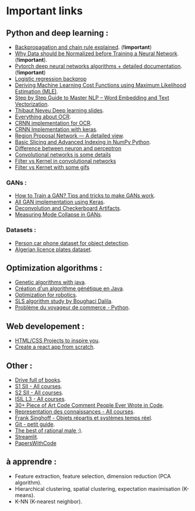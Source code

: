 # **Important links**

## Python and deep learning :
- [Backpropagation and chain rule explained](https://ml-cheatsheet.readthedocs.io/en/latest/backpropagation.html). (**!important**)
- [Why Data should be Normalized before Training a Neural Network](https://towardsdatascience.com/why-data-should-be-normalized-before-training-a-neural-network-c626b7f66c7d). (**!important**).
- [Pytorch deep neural networks algorithms + detailed documentation](https://nn.labml.ai). (**!important**)
- [Logistic regression backprop](https://math.stackexchange.com/questions/2503428/derivative-of-binary-cross-entropy-why-are-my-signs-not-right)
- [Deriving Machine Learning Cost Functions using Maximum Likelihood Estimation (MLE)](https://allenkunle.me/deriving-ml-cost-functions-part1).
- [Step by Step Guide to Master NLP – Word Embedding and Text Vectorization](https://www.analyticsvidhya.com/blog/2021/06/part-5-step-by-step-guide-to-master-nlp-text-vectorization-approaches/).
- [Thibaut Neveu Deep learning slides](https://drive.google.com/drive/folders/1FRzHmLp5QSu30K28KV3yuFPg7aTLopAc).
- [Everything about OCR](https://towardsdatascience.com/a-gentle-introduction-to-ocr-ee1469a201aa).
- [CRNN implementation for OCR](https://github.com/DeepSystems/supervisely-tutorials/blob/master/anpr_oc).
- [CRNN Implementation with keras](https://github.com/qjadud1994/CRNN-Keras).
- [Region Proposal Network — A detailed view](https://towardsdatascience.com/region-proposal-network-a-detailed-view-1305c7875853).
- [Basic Slicing and Advanced Indexing in NumPy Python](https://www.geeksforgeeks.org/indexing-in-numpy/).
- [Difference between neuron and perceptron](https://stats.stackexchange.com/questions/419716/whats-the-difference-between-artificial-neuron-and-perceptron)
- [Convolutional networks is some details](https://cs231n.github.io/convolutional-networks/)
- [Filter vs Kernel in convolutional networks](https://stats.stackexchange.com/questions/154798/difference-between-kernel-and-filter-in-cnn/188216)
- [Filter vs Kernet with some gifs](https://towardsdatascience.com/a-comprehensive-introduction-to-different-types-of-convolutions-in-deep-learning-669281e58215)

### GANs :
- [How to Train a GAN? Tips and tricks to make GANs work](https://github.com/soumith/ganhacks).
- [All GAN implementation using Keras](github.com/eriklindernoren/Keras-GAN).
- [Deconvolution and Checkerboard Artifacts](https://distill.pub/2016/deconv-checkerboard/).
- [Measuring Mode Collapse in GANs](https://wandb.ai/authors/DCGAN-ndb-test/reports/Measuring-Mode-Collapse-in-GANs--VmlldzoxNzg5MDk).

### Datasets :
- [Person car phone dataset for object detection](https://drive.google.com/drive/folders/1cCCDj9hXlRzAbwWOrm8Qk9cl0QOWimyT).
- [Algerian licence plates dataset](https://github.com/mouad12345/License_Plates_of_Algeria_Dataset).

## Optimization algorithms :
- [Genetic algorithms with java](https://www.codeflow.site/fr/article/java-genetic-algorithm).
- [Création d'un algorithme génétique en Java](https://www.slauncha.com/index.php?article63/creation-d-un-algorithme-genetique).
- [Optimization for robotics](https://drive.google.com/drive/folders/1NIvslgz1rcIvaR8cYP7nlzc28csDrR8F).
- [SLS algorithm study by Boughaci Dalila](https://hal.inria.fr/inria-00290789/document).
- [Problème du voyageur de commerce - Python](https://antoinevastel.com/algorithme/python/algorithmes%20génétiques/2016/04/30/probleme-voyageur-commerce.html).

## Web developement :
- [HTML/CSS Projects to inspire you](https://codyhouse.co/library?page=3&show=all).
- [Create a react app from scratch](https://javascript.plainenglish.io/create-a-react-app-from-scratch-in-2021-8e9948602e9c).

## Other :
- [Drive full of books](https://drive.google.com/drive/folders/1y0LLJ6wHDxogagqxdkWvWNvuJulhrtly?fbclid=IwAR3Xs2iBkysyBxCanF7dgPzgiK4hHbhtRmNYZQTExUoEVS10fvdIUrf3Mxs).
- [S1 SII - All courses](https://github.com/naila-houacine/M1_SII_S1?fbclid=IwAR1wtagKGJPIkHct8vaxPIpikH-NSa2RLVyjEB8vqjso-BrF_jj43ofrUHg).
- [S2 SII - All courses](https://drive.google.com/drive/folders/17uoMJO532lmYrZWTkqpr8GUdFII38Iek).
- [ISIL L3 - All courses](https://drive.google.com/drive/u/0/folders/11VZC6GuNlmLcqqOP43fxC7W54MbCPQ3i).
- [30+ Piece of Art Code Comment People Ever Wrote in Code](https://javascript.plainenglish.io/17-piece-of-art-code-comment-people-wrote-in-code-60a4284e0d92).
- [Representation des connaissances - All courses](https://drive.google.com/drive/folders/1_SIepVChI9gIwyo1UnVU6Sw6nAbJG22b).
- [Frank Singhoff - Objets répartis et systèmes temps réel](http://beru.univ-brest.fr/~singhoff/).
- [Git - petit guide](http://rogerdudler.github.io/git-guide/index.fr.html).
- [The best of rational male ;)](https://therationalmale.com/the-best-of-rational-male-year-one/).
- [Streamlit](https://streamlit.io).
- [PapersWithCode](https://paperswithcode.com/)

## à apprendre :
- Feature extraction, feature selection, dimension reduction (PCA algorithm).
- Hierarchical clustering, spatial clustering, expectation maximisation (K-means). 
- K-NN (K-nearest neighbor).

